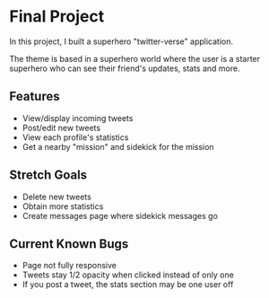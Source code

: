 # Final Project

In this project, I built a superhero "twitter-verse" application. 

The theme is based in a superhero world where the user is a starter superhero who can see their friend's updates, stats and more.

## Features

* View/display incoming tweets
* Post/edit new tweets
* View each profile's statistics
* Get a nearby "mission" and sidekick for the mission

## Stretch Goals

* Delete new tweets
* Obtain more statistics 
* Create messages page where sidekick messages go

## Current Known Bugs
* Page not fully responsive
* Tweets stay 1/2 opacity when clicked instead of only one
* If you post a tweet, the stats section may be one user off
